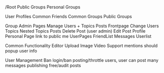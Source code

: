 
/Root
    Public Groups
    Personal Groups

User Profiles 
    Common Friends
    Common Groups
    Public Groups

Group
    Admin Pages
        Manage Users +
        Topics
        Posts
        Frontpage Change
    Users
    Topics
        Nested Topics
        Posts
            Delete Post (user admin)
            Edit Post 
Profile
    Personal Page
        link to public me
    UserPages
    FriendList
    Messages
        Userlist

Common Functionality
    Editor
        Upload Image
        Video Support
        mentions should popup user info
    
User Management
    Ban login/ban posting/throttle users, user can post many messages
    publishing free/audit posts

